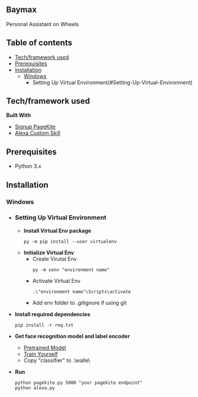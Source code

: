 ## Baymax
Personal Assistant on Wheels

## Table of contents
- [Tech/framework used](#Tech/framework-used)
- [Prerequisites](#Prerequisites)
- [Installation](#Installation)
   - [Windows](#Windows)
      - Setting Up Virtual Environment(#Setting-Up-Virtual-Environment)

## Tech/framework used
<b>Built With</b>
* [Signup PageKite](http://pagekite.net/)
* [Alexa Custom Skill](https://developer.amazon.com/en-US/alexa)

## Prerequisites
- Python 3.x

## Installation
### Windows
*  ### Setting Up Virtual Environment
   *  <b>Install Virtual Env package </b>
       ```
       py -m pip install --user virtualenv
       ```
   *  <b>Initialize Virtual Env </b>   
      *  Create Virutal Env 
         ```
         py -m venv "environment name"
         ```
      *  Activate Virtual Env 
         ```
         .\"environment name"\Scripts\activate
         ```
      *  Add env folder to .gitignore if using git
* <b>Install required dependencies</b>
   ```
   pip install -r req.txt  
   ```
* <b>Get face recognition model and label encoder </b>
   - [Pretrained Model](https://github.com/pratikksahu/walle/tree/recognizer)
   - [Train Yourself](https://github.com/pratikksahu/walle/tree/train_model)
   - Copy "classifier" to .\walle\

* <b>Run</b>
   ```
   python pagekite.py 5000 "your pagekite endpoint"
   python alexa.py
   ```
   
   
